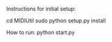 Instructions for initial setup:

cd MIDIUtil
sudo python setup.py install

How to run:
python start.py